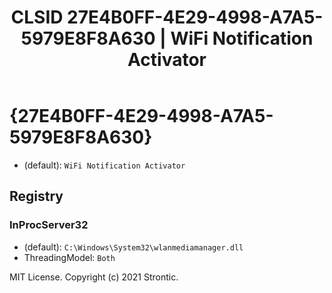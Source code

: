 ﻿---
title: "CLSID 27E4B0FF-4E29-4998-A7A5-5979E8F8A630 | WiFi Notification Activator"
excerpt: What is COM-Object CLSID 27E4B0FF-4E29-4998-A7A5-5979E8F8A630?
---

# {27E4B0FF-4E29-4998-A7A5-5979E8F8A630}

* (default): `WiFi Notification Activator`

## Registry


### InProcServer32

* (default): `C:\Windows\System32\wlanmediamanager.dll`
* ThreadingModel: `Both`

MIT License. Copyright (c) 2021 Strontic.


